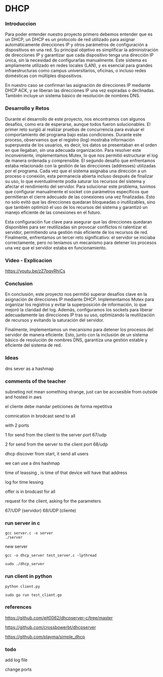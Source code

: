 # DHCP

### Introduccion

Para poder entender nuestro proyecto primero debemos entender que es un DHCP, un DHCP es un protocolo de red utilizado para asignar automáticamente direcciones IP y otros parámetros de configuración a dispositivos en una red. Su principal objetivo es simplificar la administración de direcciones IP y garantizar que cada dispositivo tenga una dirección IP única, sin la necesidad de configurarlas manualmente. Este sistema es ampliamente utilizado en redes locales (LAN), y es esencial para grandes infraestructuras como campus universitarios, oficinas, o incluso redes domésticas con múltiples dispositivos.

En nuestro caso se confirman las asignación de direcciones IP mediante DHCP ACK, y se liberan las direcciones IP una vez expiradas o declinadas. También incluye un sistema básico de resolución de nombres DNS.

### Desarrollo y Retos

Durante el desarrollo de este proyecto, nos encontramos con algunos desafíos, como era de esperarse, aunque todos fueron solucionables. El primer reto surgió al realizar pruebas de concurrencia para evaluar el comportamiento del programa bajo estas condiciones. Durante este proceso, observamos que el registro (log) mostraba información superpuesta de los usuarios, es decir, los datos se presentaban en el orden en que llegaban, sin una adecuada organización. Para resolver este inconveniente, implementamos Mutex, lo que nos permitió estructurar el log de manera ordenada y comprensible.
El segundo desafío que enfrentamos estaba relacionado con la gestión de las direcciones (addresses) utilizadas por el programa. Cada vez que el sistema asignaba una dirección a un proceso o conexión, esta permanecía abierta incluso después de finalizar su uso, lo que eventualmente podía saturar los recursos del sistema y afectar el rendimiento del servidor. Para solucionar este problema, tuvimos que configurar manualmente el socket con parámetros específicos que permitieran el cierre adecuado de las conexiones una vez finalizadas. Esto no solo evitó que las direcciones quedaran bloqueadas o inutilizables, sino que también optimizó el uso de los recursos del sistema y garantizó un manejo eficiente de las conexiones en el futuro.

Esta configuración fue clave para asegurar que las direcciones quedaran disponibles para ser reutilizadas sin provocar conflictos ni ralentizar el servidor, permitiendo una gestión más eficiente de los recursos de red.
Finalmente, enfrentamos un tercer reto significativo: el servidor se iniciaba correctamente, pero no teníamos un mecanismo para detener los procesos una vez que el servidor estaba en funcionamiento.

### Video - Explicacion

https://youtu.be/zZ7pqyRhiCs

### Conclusion

En conclusión, este proyecto nos permitió superar desafíos clave en la asignación de direcciones IP mediante DHCP. Implementamos Mutex para organizar los registros y evitar la superposición de información, lo que mejoró la claridad del log. Además, configuramos los sockets para liberar adecuadamente las direcciones IP tras su uso, optimizando la reutilización de recursos y evitando la saturación del servidor.

Finalmente, implementamos un mecanismo para detener los procesos del servidor de manera eficiente. Esto, junto con la inclusión de un sistema básico de resolución de nombres DNS, garantiza una gestión estable y eficiente del sistema de red.

### Ideas

dns sever as a hashmap


### comments of the teacher

subneting not mean something strange, just can be accsesible from outside and hosted in aws

el cliente debe mandar peticiones de forma repetitiva

comnication in brodcast send to all

with 2 ports

1 for send from the client to the server port 67/udp

2 for send from the server to the client port 68/udp

dhcp discover from start, it send all users

we can use a dns hashmap

time of leassing , is time of that device will have that address

log for time lessing

offer is in brodcast for all 

request for the client, asking for the parameters


67/UDP (servidor)
68/UDP (cliente)

### run server in c

	gcc server.c -o server
	./server

new server

	gcc -o dhcp_server test_server.c -lpthread

	sudo ./dhcp_server

### run client in python

	python client.py

	sudo go run test_client.go 


### references


https://github.com/ejt0062/dhcpserver-c/tree/master

https://github.com/crossbowerbt/dhcpserver

https://github.com/playma/simple_dhcp

### todo 

add log file

change ports
